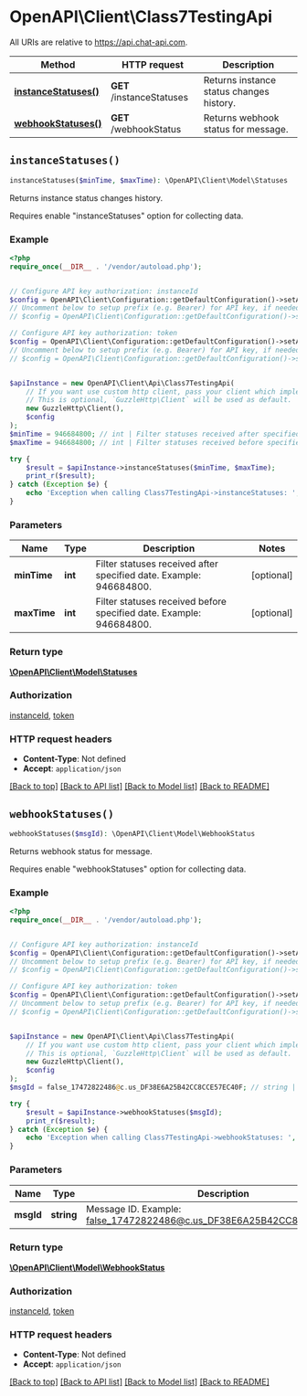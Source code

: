 # OpenAPI\Client\Class7TestingApi

All URIs are relative to https://api.chat-api.com.

Method | HTTP request | Description
------------- | ------------- | -------------
[**instanceStatuses()**](Class7TestingApi.md#instanceStatuses) | **GET** /instanceStatuses | Returns instance status changes history.
[**webhookStatuses()**](Class7TestingApi.md#webhookStatuses) | **GET** /webhookStatus | Returns webhook status for message.


## `instanceStatuses()`

```php
instanceStatuses($minTime, $maxTime): \OpenAPI\Client\Model\Statuses
```

Returns instance status changes history.

Requires enable \"instanceStatuses\" option for collecting data.

### Example

```php
<?php
require_once(__DIR__ . '/vendor/autoload.php');


// Configure API key authorization: instanceId
$config = OpenAPI\Client\Configuration::getDefaultConfiguration()->setApiKey('instanceId', 'YOUR_API_KEY');
// Uncomment below to setup prefix (e.g. Bearer) for API key, if needed
// $config = OpenAPI\Client\Configuration::getDefaultConfiguration()->setApiKeyPrefix('instanceId', 'Bearer');

// Configure API key authorization: token
$config = OpenAPI\Client\Configuration::getDefaultConfiguration()->setApiKey('token', 'YOUR_API_KEY');
// Uncomment below to setup prefix (e.g. Bearer) for API key, if needed
// $config = OpenAPI\Client\Configuration::getDefaultConfiguration()->setApiKeyPrefix('token', 'Bearer');


$apiInstance = new OpenAPI\Client\Api\Class7TestingApi(
    // If you want use custom http client, pass your client which implements `GuzzleHttp\ClientInterface`.
    // This is optional, `GuzzleHttp\Client` will be used as default.
    new GuzzleHttp\Client(),
    $config
);
$minTime = 946684800; // int | Filter statuses received after specified date. Example: 946684800.
$maxTime = 946684800; // int | Filter statuses received before specified date. Example: 946684800.

try {
    $result = $apiInstance->instanceStatuses($minTime, $maxTime);
    print_r($result);
} catch (Exception $e) {
    echo 'Exception when calling Class7TestingApi->instanceStatuses: ', $e->getMessage(), PHP_EOL;
}
```

### Parameters

Name | Type | Description  | Notes
------------- | ------------- | ------------- | -------------
 **minTime** | **int**| Filter statuses received after specified date. Example: 946684800. | [optional]
 **maxTime** | **int**| Filter statuses received before specified date. Example: 946684800. | [optional]

### Return type

[**\OpenAPI\Client\Model\Statuses**](../Model/Statuses.md)

### Authorization

[instanceId](../../README.md#instanceId), [token](../../README.md#token)

### HTTP request headers

- **Content-Type**: Not defined
- **Accept**: `application/json`

[[Back to top]](#) [[Back to API list]](../../README.md#endpoints)
[[Back to Model list]](../../README.md#models)
[[Back to README]](../../README.md)

## `webhookStatuses()`

```php
webhookStatuses($msgId): \OpenAPI\Client\Model\WebhookStatus
```

Returns webhook status for message.

Requires enable \"webhookStatuses\" option for collecting data.

### Example

```php
<?php
require_once(__DIR__ . '/vendor/autoload.php');


// Configure API key authorization: instanceId
$config = OpenAPI\Client\Configuration::getDefaultConfiguration()->setApiKey('instanceId', 'YOUR_API_KEY');
// Uncomment below to setup prefix (e.g. Bearer) for API key, if needed
// $config = OpenAPI\Client\Configuration::getDefaultConfiguration()->setApiKeyPrefix('instanceId', 'Bearer');

// Configure API key authorization: token
$config = OpenAPI\Client\Configuration::getDefaultConfiguration()->setApiKey('token', 'YOUR_API_KEY');
// Uncomment below to setup prefix (e.g. Bearer) for API key, if needed
// $config = OpenAPI\Client\Configuration::getDefaultConfiguration()->setApiKeyPrefix('token', 'Bearer');


$apiInstance = new OpenAPI\Client\Api\Class7TestingApi(
    // If you want use custom http client, pass your client which implements `GuzzleHttp\ClientInterface`.
    // This is optional, `GuzzleHttp\Client` will be used as default.
    new GuzzleHttp\Client(),
    $config
);
$msgId = false_17472822486@c.us_DF38E6A25B42CC8CCE57EC40F; // string | Message ID. Example: false_17472822486@c.us_DF38E6A25B42CC8CCE57EC40F.

try {
    $result = $apiInstance->webhookStatuses($msgId);
    print_r($result);
} catch (Exception $e) {
    echo 'Exception when calling Class7TestingApi->webhookStatuses: ', $e->getMessage(), PHP_EOL;
}
```

### Parameters

Name | Type | Description  | Notes
------------- | ------------- | ------------- | -------------
 **msgId** | **string**| Message ID. Example: false_17472822486@c.us_DF38E6A25B42CC8CCE57EC40F. |

### Return type

[**\OpenAPI\Client\Model\WebhookStatus**](../Model/WebhookStatus.md)

### Authorization

[instanceId](../../README.md#instanceId), [token](../../README.md#token)

### HTTP request headers

- **Content-Type**: Not defined
- **Accept**: `application/json`

[[Back to top]](#) [[Back to API list]](../../README.md#endpoints)
[[Back to Model list]](../../README.md#models)
[[Back to README]](../../README.md)

